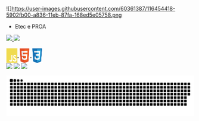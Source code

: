 ![]https://user-images.githubusercontent.com/60361387/116454418-5902fb00-a836-11eb-87fa-168ed5e05758.png
- Etec e PROA

<div>
  <a href = "https://github.com/Alyson02">
  <img height="180em" src="https://github-readme-stats.vercel.app/api?username=Alyson02&show_icons=true&theme=gruvbox&include_all_commits=true&count_private=true">
  <img height="180em" src="https://github-readme-stats.vercel.app/api/top-langs/?username=Alyson02&layout=compact&theme=gruvbox">
    </div>
  
  <div style="display: inline_block"><br>
    <img align="center" alt="Alyson-JS" height="40" width="30" src= "https://raw.githubusercontent.com/devicons/devicon/master/icons/javascript/javascript-plain.svg">
    <img align="center" alt="Alyson-HTML" height="40" width="30" src="https://raw.githubusercontent.com/devicons/devicon/master/icons/html5/html5-original.svg">
    <img align="center" alt="Alyson-CSS" height="40" width="30" src="https://raw.githubusercontent.com/devicons/devicon/master/icons/css3/css3-original.svg">
  </div>
  
  
  <div>
    <a href="https://www.linkedin.com/in/alyson-subrim/"  target="_blank"><img src="https://img.shields.io/badge/-LinkedIn-%230077B5?style=for-the-badge&logo=linkedin&logoColor=white" target="_blank"></a>
    <a href="alyson.subrim2002@gmail.com" target="_blank"><img src="https://img.shields.io/badge/Microsoft_Outlook-0078D4?style=for-the-badge&logo=microsoft-outlook&logoColor=white" target="_blank"></a>
    <a href="https://github.com/Alyson02" target="_blank"><img src="https://img.shields.io/badge/GitHub-100000?style=for-the-badge&logo=github&logoColor=white" target="_blank"></a>
  
![Snake animation](https://github.com/Alyson02/Alyson02/blob/output/github-contribution-grid-snake.svg)
    
</div>
